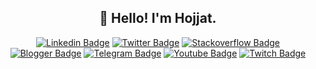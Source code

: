 <h2 align="center">👋 Hello! I'm Hojjat.</h2>

<div align="center">

  [![Linkedin Badge](https://img.shields.io/badge/-hojjatabedi-blue?style=flat&logo=Linkedin&logoColor=white&link=https://www.linkedin.com/in/hojjatabedi)](https://www.linkedin.com/in/hojjatabedi)
  [![Twitter Badge](https://img.shields.io/badge/-GLinBoy-blue?style=flat&logo=Twitter&logoColor=white&link=https://www.twitter.com/glinboy)](https://www.twitter.com/glinboy)
  [![Stackoverflow Badge](https://img.shields.io/badge/-GLinBoy-important?style=flat&logo=Stackoverflow&logoColor=white&link=https://stackoverflow.com/users/2670847/glinboy)](https://stackoverflow.com/users/2670847/glinboy)
  [![Blogger Badge](https://img.shields.io/badge/-GLinBoy-orange?style=flat&logo=Blogger&logoColor=white&link=https://blog.glinboy.com/)](https://blog.glinboy.com/)
  [![Telegram Badge](https://img.shields.io/badge/-GLinBoy-informational?style=flat&logo=Telegram&logoColor=white&link=https://t.me/glinboy)](https://t.me/glinboy)
  [![Youtube Badge](https://img.shields.io/badge/-GLinBoy-red?style=flat&logo=Youtube&logoColor=white&link=https://www.youtube.com/channel/UCJZn8rSjxEueWo64tuZ9JvA)](https://www.youtube.com/channel/UCJZn8rSjxEueWo64tuZ9JvA)
  [![Twitch Badge](https://img.shields.io/badge/-GLinBoy-blueviolet?style=flat&logo=Twitch&logoColor=white&link=https://www.twitch.tv/glinboy)](https://www.twitch.tv/glinboy)

</div>
